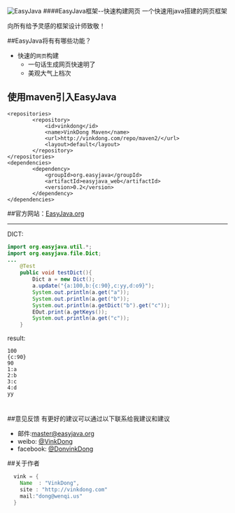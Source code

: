 ![EasyJava](http://vinkdong.com/images/logo.png)
####EasyJava框架--快速构建网页
一个快速用java搭建的网页框架

向所有给予灵感的框架设计师致敬！

##EasyJava将有有哪些功能？

* 快速的`网页`构建
    *  一句话生成网页快速明了
    *  美观大气上档次

## 使用maven引入EasyJava
```
<repositories>
        <repository>
            <id>vinkdong</id>
            <name>VinkDong Maven</name>
            <url>http://vinkdong.com/repo/maven2/</url>
            <layout>default</layout>
        </repository>
</repositories>
<dependencies>
        <dependency>
            <groupId>org.easyjava</groupId>
            <artifactId>easyjava_web</artifactId>
            <version>0.2</version>
        </dependency>
</dependencies>
```

##官方网站：[EasyJava.org](http://easyjava.org)



---
DICT:

```java
import org.easyjava.util.*;
import org.easyjava.file.Dict;
...
    @Test
    public void testDict(){
        Dict a = new Dict();
        a.update("{a:100,b:{c:90},c:yy,d:o9}");
        System.out.println(a.get("a"));
        System.out.println(a.get("b"));
        System.out.println(a.getDict("b").get("c"));
        EOut.print(a.getKeys());
        System.out.println(a.get("c"));
    }
```
result:   

```
100
{c:90}
90
1:a
2:b
3:c
4:d
yy

```
# 
##意见反馈
有更好的建议可以通过以下联系给我建议和建议

* 邮件:master@easyjava.org
* weibo: [@VinkDong](http://weibo.com/donvinkd)
* facebook: [@DonvinkDong](http://facebook.com/donvinkd)


##关于作者

```java
  vink = {
    Name  : "VinkDong",
    site : "http://vinkdong.com"
    mail:"dong@wenqi.us"
  }
```